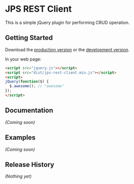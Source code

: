 # JPS REST Client

This is a simple jQuery plugin for performing CRUD operation.

## Getting Started

Download the [production version][min] or the [development version][max].

[min]: https://raw.github.com/jonniespratley/jquery-jps-rest-client/master/dist/jquery.jps-rest-client.min.js
[max]: https://raw.github.com/jonniespratley/jquery-jps-rest-client/master/dist/jquery.jps-rest-client.js

In your web page:

```html
<script src="jquery.js"></script>
<script src="dist/jps-rest-client.min.js"></script>
<script>
jQuery(function($) {
  $.awesome(); // "awesome"
});
</script>
```

## Documentation
_(Coming soon)_

## Examples
_(Coming soon)_

## Release History
_(Nothing yet)_
